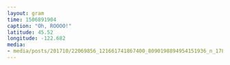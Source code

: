 ```yaml
---
layout: gram
time: 1506891904
caption: "Oh, ROOOO!"
latitude: 45.52
longitude: -122.682
media:
- media/posts/201710/22069856_121661741867400_8090198894954151936_n_17888699491096591.jpg
---
```

